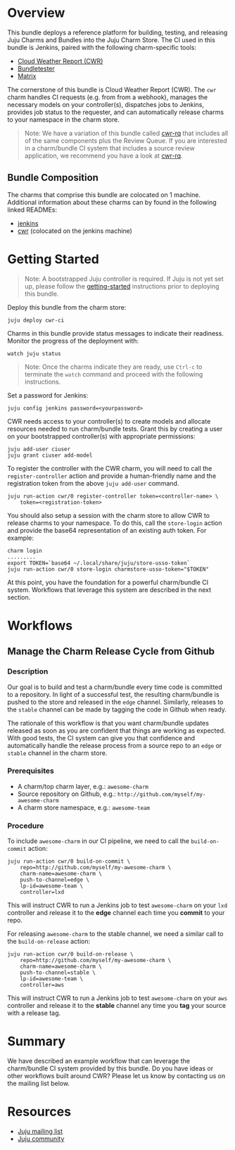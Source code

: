 <!--
  Licensed to the Apache Software Foundation (ASF) under one or more
  contributor license agreements.  See the NOTICE file distributed with
  this work for additional information regarding copyright ownership.
  The ASF licenses this file to You under the Apache License, Version 2.0
  (the "License"); you may not use this file except in compliance with
  the License.  You may obtain a copy of the License at

       http://www.apache.org/licenses/LICENSE-2.0

  Unless required by applicable law or agreed to in writing, software
  distributed under the License is distributed on an "AS IS" BASIS,
  WITHOUT WARRANTIES OR CONDITIONS OF ANY KIND, either express or implied.
  See the License for the specific language governing permissions and
  limitations under the License.
-->
# Overview

This bundle deploys a reference platform for building, testing, and releasing
Juju Charms and Bundles into the Juju Charm Store. The CI used in this bundle
is Jenkins, paired with the following charm-specific tools:

  * [Cloud Weather Report (CWR)][]
  * [Bundletester][]
  * [Matrix][]

[Cloud Weather Report (CWR)]: https://github.com/juju-solutions/cloud-weather-report
[Bundletester]: https://github.com/juju-solutions/bundletester
[Matrix]: https://github.com/juju-solutions/matrix

The cornerstone of this bundle is Cloud Weather Report (CWR). The `cwr` charm
handles CI requests (e.g. from from a webhook), manages the necessary models on
your controller(s), dispatches jobs to Jenkins, provides job status to the
requester, and can automatically release charms to your namespace in the charm
store.

> Note: We have a variation of this bundle called [cwr-rq][] that includes all
of the same components plus the Review Queue. If you are interested in a
charm/bundle CI system that includes a source review application, we
recommend you have a look at [cwr-rq][].

[cwr-rq]: https://github.com/juju-solutions/bundle-cwr-rq

## Bundle Composition
The charms that comprise this bundle are colocated on 1 machine. Additional
information about these charms can by found in the following linked READMEs:

  * [jenkins][]
  * [cwr][] (colocated on the jenkins machine)

[jenkins]: [https://jujucharms.com/jenkins/xenial/1]
[cwr]: [https://jujucharms.com/u/kos.tsakalozos/cwr/0]


# Getting Started

> Note: A bootstrapped Juju controller is required. If Juju is not yet set up,
please follow the [getting-started][] instructions prior to deploying this
bundle.

[getting-started]: https://jujucharms.com/docs/stable/getting-started

Deploy this bundle from the charm store:

    juju deploy cwr-ci

Charms in this bundle provide status messages to indicate their readiness.
Monitor the progress of the deployment with:

    watch juju status

> Note: Once the charms indicate they are ready, use `Ctrl-c` to terminate the
`watch` command and proceed with the following instructions.

Set a password for Jenkins:

    juju config jenkins password=<yourpassword>

CWR needs access to your controller(s) to create models and allocate resources
needed to run charm/bundle tests. Grant this by creating a user on
your bootstrapped controller(s) with appropriate permissions:

    juju add-user ciuser
    juju grant ciuser add-model

To register the controller with the CWR charm, you will need to call the
`register-controller` action and provide a human-friendly name and the
registration token from the above `juju add-user` command.

    juju run-action cwr/0 register-controller token=<controller-name> \
        token=<registration-token>

You should also setup a session with the charm store to allow CWR to release
charms to your namespace. To do this, call the `store-login` action and provide
the base64 representation of an existing auth token. For example:

    charm login
    .........
    export TOKEN=`base64 ~/.local/share/juju/store-usso-token`
    juju run-action cwr/0 store-login charmstore-usso-token="$TOKEN"

At this point, you have the foundation for a powerful charm/bundle CI system.
Workflows that leverage this system are described in the next section.


# Workflows

## Manage the Charm Release Cycle from Github

### Description
Our goal is to build and test a charm/bundle every time code is committed to a
repository. In light of a successful test, the resulting charm/bundle is pushed
to the store and released in the `edge` channel. Similarly, releases to the
`stable` channel can be made by tagging the code in Github when ready.

The rationale of this workflow is that you want charm/bundle updates released as
soon as you are confident that things are working as expected. With good tests,
the CI system can give you that confidence and automatically handle the release
process from a source repo to an `edge` or `stable` channel in the charm store.

### Prerequisites
  * A charm/top charm layer, e.g.: `awesome-charm`
  * Source repository on Github, e.g.: `http://github.com/myself/my-awesome-charm`
  * A charm store namespace, e.g.: `awesome-team`

### Procedure
To include `awesome-charm` in our CI pipeline, we need to call the
`build-on-commit` action:

    juju run-action cwr/0 build-on-commit \
        repo=http://github.com/myself/my-awesome-charm \
        charm-name=awesome-charm \
        push-to-channel=edge \
        lp-id=awesome-team \
        controller=lxd

This will instruct CWR to run a Jenkins job to test `awesome-charm` on your
`lxd` controller and release it to the **edge** channel each time you
**commit** to your repo.

For releasing `awesome-charm` to the stable channel, we need a similar call to
the `build-on-release` action:

    juju run-action cwr/0 build-on-release \
        repo=http://github.com/myself/my-awesome-charm \
        charm-name=awesome-charm \
        push-to-channel=stable \
        lp-id=awesome-team \
        controller=aws

This will instruct CWR to run a Jenkins job to test `awesome-charm` on your
`aws` controller and release it to the **stable** channel any time you
**tag** your source with a release tag.


# Summary

We have described an example workflow that can leverage the charm/bundle CI system
provided by this bundle. Do you have ideas or other workflows built around
CWR? Please let us know by contacting us on the mailing list below.

# Resources

- [Juju mailing list](https://lists.ubuntu.com/mailman/listinfo/juju)
- [Juju community](https://jujucharms.com/community)
